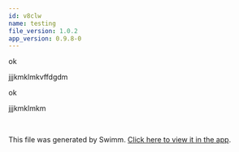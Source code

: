 ```yaml
---
id: v8clw
name: testing
file_version: 1.0.2
app_version: 0.9.8-0
---
```


ok

jjjkmklmkvffdgdm






ok

jjjkmklmkm





<br/>

This file was generated by Swimm. [Click here to view it in the app](http://localhost:5000/repos/Z2l0aHViJTNBJTNBbW9kLXByb2dyZXNzaW9uLXN5c3RlbSUzQSUzQW1hb3pTd2ltbQ==/docs/v8clw).